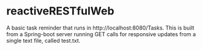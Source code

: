 # reactiveRESTfulWeb
A basic task reminder that runs in http://localhost:8080/Tasks. This is built from a Spring-boot server running GET calls for responsive updates from a single text file, called test.txt. 

